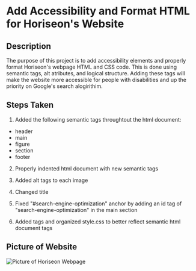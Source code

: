 # Add Accessibility and Format HTML for Horiseon's Website

## Description

The purpose of this project is to add accessibility elements and properly format Horiseon's webpage HTML and CSS code.  This is done using semantic tags, alt atributes, and logical structure.  Adding these tags will make the website more accessible for people with disabilities and up the priority on Google's search alogirithim.    

## Steps Taken

1.  Added the following semantic tags throughtout the html document:
* header
* main
* figure
* section
* footer

2. Properly indented html document with new semantic tags

3. Added alt tags to each image

4. Changed title

5. Fixed "#search-engine-optimization" anchor by adding an id tag of "search-engine-optimization" in the main section

6. Added tags and organized style.css to better reflect semantic html document tags

## Picture of Website

![Picture of Horiseon Webpage](./assets/images/01-challenge-readme.png)
